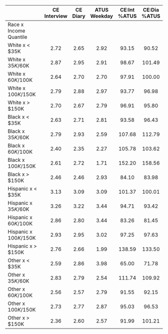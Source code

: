 
|                      | CE<br>Interview |  CE<br>Diary | ATUS<br>Weekday | CE:Int<br>%ATUS | CE:Dia<br>%ATUS |
| -------------------- | :----------: | :----------: | :----------: | :----------: | :----------: |
| Race x Income Quantile |              |              |              |              |              |
| White x     < $35K   |         2.72 |         2.65 |         2.92 |        93.15 |        90.52 |
| White x  $35K/$60K   |         2.87 |         2.95 |         2.91 |        98.67 |       101.49 |
| White x  $60K/$100K  |         2.64 |         2.70 |         2.70 |        97.91 |       100.00 |
| White x $100K/$150K  |         2.79 |         2.88 |         2.97 |        93.77 |        96.98 |
| White x     > $150K  |         2.70 |         2.67 |         2.79 |        96.91 |        95.80 |
| Black x     < $35K   |         2.63 |         2.71 |         2.81 |        93.58 |        96.43 |
| Black x  $35K/$60K   |         2.79 |         2.93 |         2.59 |       107.68 |       112.79 |
| Black x  $60K/$100K  |         2.40 |         2.35 |         2.27 |       105.78 |       103.62 |
| Black x $100K/$150K  |         2.61 |         2.72 |         1.71 |       152.20 |       158.56 |
| Black x     > $150K  |         2.46 |         2.46 |         2.93 |        84.10 |        83.98 |
| Hispanic x     < $35K |         3.13 |         3.09 |         3.09 |       101.37 |       100.01 |
| Hispanic x  $35K/$60K |         3.26 |         3.22 |         3.44 |        94.71 |        93.42 |
| Hispanic x  $60K/$100K |         2.86 |         2.80 |         3.44 |        83.26 |        81.45 |
| Hispanic x $100K/$150K |         2.93 |         2.95 |         3.02 |        97.25 |        97.63 |
| Hispanic x     > $150K |         2.76 |         2.66 |         1.99 |       138.59 |       133.50 |
| Other x     < $35K   |         2.59 |         2.86 |         3.98 |        65.00 |        71.78 |
| Other x  $35K/$60K   |         2.83 |         2.79 |         2.54 |       111.74 |       109.92 |
| Other x  $60K/$100K  |         2.56 |         2.57 |         2.79 |        91.55 |        92.15 |
| Other x $100K/$150K  |         2.73 |         2.77 |         2.87 |        95.03 |        96.53 |
| Other x     > $150K  |         2.36 |         2.60 |         2.57 |        91.99 |       101.21 |

